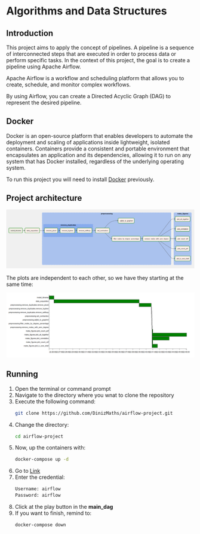 # Algorithms and Data Structures

## Introduction

This project aims to apply the concept of pipelines. A pipeline is a sequence of interconnected steps that are executed in order to process data or perform specific tasks. In the context of this project, the goal is to create a pipeline using Apache Airflow.

Apache Airflow is a workflow and scheduling platform that allows you to create, schedule, and monitor complex workflows. 

By using Airflow, you can create a Directed Acyclic Graph (DAG) to represent the desired pipeline.

## Docker
Docker is an open-source platform that enables developers to automate the deployment and scaling of applications inside lightweight, isolated containers. Containers provide a consistent and portable environment that encapsulates an application and its dependencies, allowing it to run on any system that has Docker installed, regardless of the underlying operating system.

To run this project you will need to install [Docker](https://www.docker.com/products/docker-desktop/) previously.

## Project architecture

<img src="img/architecture.png">

The plots are independent to each other, so we have they starting at the same time:

<img src="img/gantt.png">

## Running

1. Open the terminal or command prompt
2. Navigate to the directory where you wnat to clone the repository
3. Execute the following command:
    ```bash
    git clone https://github.com/DinizMaths/airflow-project.git
    ```
4. Change the directory:
    ```bash
    cd airflow-project
    ```
5. Now, up the containers with:
    ```bash
    docker-compose up -d
    ```
6. Go to [Link](http://localhost:8080/)
7. Enter the credential:
    ```bash
    Username: airflow
    Password: airflow
    ```
8. Click at the play button in the **main_dag**
9. If you want to finish, remind to:
    ```bash
    docker-compose down
    ```